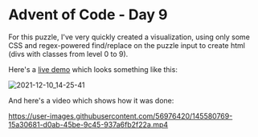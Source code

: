 # Advent of Code - Day 9

For this puzzle, I've very quickly created a visualization, using only some CSS and regex-powered find/replace on the puzzle input to create html (divs with classes from level 0 to 9).

Here's a [live demo](https://fabiankielmann-aoc-day9.surge.sh) which looks something like this:

![2021-12-10_14-25-41](https://user-images.githubusercontent.com/56976420/145581070-66682693-a02b-44fc-a90c-40efa8df2a41.gif)

And here's a video which shows how it was done:

https://user-images.githubusercontent.com/56976420/145580769-15a30681-d0ab-45be-9c45-937a6fb2f22a.mp4
